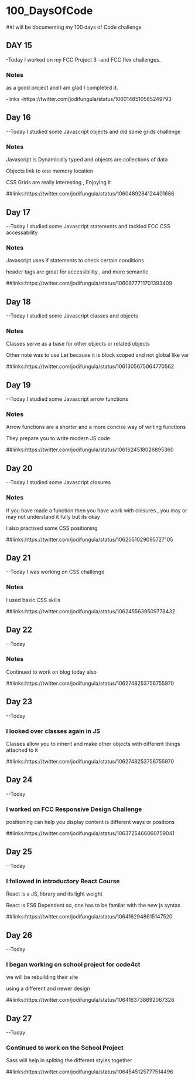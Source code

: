 # 100_DaysOfCode
##I will be documenting my 100 days of Code challenge 
  <h2>DAY 15</h2>
  -Today I worked on my FCC Project 3
  -and FCC flex challenges.
  <h3>
   Notes
  </h3>
  <p>as a good project and I am glad I completed it.</p>
  -links
   -https://twitter.com/jodifungula/status/1060148510585249793
   
   <h2>Day 16</h2>
   --Today I studied some Javascript objects and did some grids challenge
   <h3>Notes</h3>
   <p>Javascript is Dynamically typed and objects are collections of data</p>
   <p>Objects link to one memory location</p>
   <p>CSS Grids are really interesting , Enjoying it</p>
   ##links:https://twitter.com/jodifungula/status/1060489284124401666

 <h2>Day 17</h2>
   --Today I studied some Javascript statements and tackled FCC CSS accessability
   <h3>Notes</h3>
   <p>Javascript uses if statements to check certain conditions</p>
   <p>header tags are great for accessibility , and more semantic </p>
   ##links:https://twitter.com/jodifungula/status/1060877711701393409

<h2>Day 18</h2>
   --Today I studied some Javascript classes and objects
   <h3>Notes</h3>
   <p>Classes serve as a base for other objects or related objects</p>
   <p>Other note was to use Let because it is block scoped and not global like var </p>
   ##links:https://twitter.com/jodifungula/status/1061305675064770562
   
   <h2>Day 19</h2>
   --Today I studied some Javascript arrow functions
   <h3>Notes</h3>
   <p>Arrow functions are a shorter and a more concise way of writing functions</p>
   <p>They prepare you to write modern JS code </p>
   ##links:https://twitter.com/jodifungula/status/1061624518026895360
   
   <h2>Day 20</h2>
   --Today I studied some Javascript closures
   <h3>Notes</h3>
   <p>If you have made a function then you have work with closures , you may or may not understand it fully but its okay</p>
   <p>I also practised some CSS positioning </p>
   ##links:https://twitter.com/jodifungula/status/1062051029095727105
   
   <h2>Day 21</h2>
   --Today I was working on CSS challenge
   <h3>Notes</h3>
   <p>I used basic CSS skills</p>
   <p></p>
   ##links:https://twitter.com/jodifungula/status/1062455639509778432
   
   <h2>Day 22</h2>
   --Today 
   <h3>Notes</h3>
   <p>Continued to work on blog today also</p>
   <p></p>
   ##links:https://twitter.com/jodifungula/status/1062748253756755970
   
   <h2>Day 23</h2>
   --Today 
   <h3>I looked over classes again in JS</h3>
   <p>Classes allow you to inherit and make other objects with different things attached to it</p>
   <p></p>
   ##links:https://twitter.com/jodifungula/status/1062748253756755970
  
   <h2>Day 24</h2>  
   --Today 
   <h3>I worked on FCC Responsive Design Challenge</h3>
   <p>positioning can help you display content is different ways or positions</p>
   <p></p>
   ##links:https://twitter.com/jodifungula/status/1063725466060759041
   
   <h2>Day 25</h2>
   --Today 
   <h3>I followed in introductory React Course</h3>
   <p>React is a JS, library and its light weight</p>
   <p>React is ES6 Dependent so, one has to be familar with the new js syntax</p>
   ##links:https://twitter.com/jodifungula/status/1064162948615147520
   
   <h2>Day 26</h2>
   --Today 
   <h3>I began working on school project for code4ct</h3>
   <p>we will be rebuilding their site</p>
   <p>using a different and newer design</p>
   ##links:https://twitter.com/jodifungula/status/1064163738692067328
   
   <h2>Day 27</h2>
   --Today 
   <h3>Continued to work on the School Project</h3>
   <p>Sass will help in spliting the different styles together</p>
   <p></p>
   ##links:https://twitter.com/jodifungula/status/1064545125777514496
   
   
   
   
   
   
   
   

